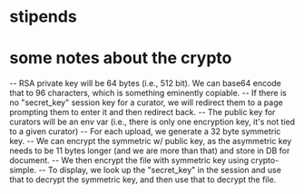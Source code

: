 # stipends

# some notes about the crypto


-- RSA private key will be 64 bytes (i.e., 512 bit). We can base64 encode that to 96 characters, which is something eminently copiable.
-- If there is no "secret_key" session key for a curator, we will redirect them to a page prompting them to enter it and then redirect back.
-- The public key for curators will be an env var (i.e., there is only one encryption key, it's not tied to a given curator)
-- For each upload, we generate a 32 byte symmetric key.
-- We can encrypt the symmetric w/ public key, as the asymmetric key needs to be 11 bytes longer (and we are more than that) and store in DB for document.
-- We then encrypt the file with symmetric key using crypto-simple.
-- To display, we look up the "secret_key" in the session and use that to decrypt the symmetric key, and then use that to decrypt the file.

